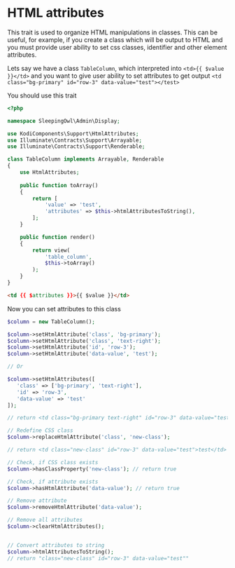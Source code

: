# HTML attributes

This trait is used to organize HTML manipulations in classes. This can be useful, for example, if you create a class
which will be output to HTML and you must provide user ability to set css classes, identifier and other element attributes.

Lets say we have a class `TableColumn`, which interpreted into `<td>{{ $value }}</td>` and you want to give user ability
to set attributes to get output `<td class="bg-primary" id="row-3" data-value="test"></test>`

You should use this trait

```php
<?php

namespace SleepingOwl\Admin\Display;

use KodiComponents\Support\HtmlAttributes;
use Illuminate\Contracts\Support\Arrayable;
use Illuminate\Contracts\Support\Renderable;

class TableColumn implements Arrayable, Renderable
{
    use HtmlAttributes;
    
    public function toArray()
    {
        return [
            'value' => 'test',
            'attributes' => $this->htmlAttributesToString(),
        ];
    }

    public function render()
    {
        return view(
            'table_column',
            $this->toArray()
        );
    }
}
```

```html
<td {{ $attributes }}>{{ $value }}</td>
```

Now you can set attributes to this class

```php
$column = new TableColumn();

$column->setHtmlAttribute('class', 'bg-primary');
$column->setHtmlAttribute('class', 'text-right');
$column->setHtmlAttribute('id', 'row-3');
$column->setHtmlAttribute('data-value', 'test');

// Or

$column->setHtmlAttributes([
   'class' => ['bg-primary', 'text-right'],
   'id' => 'row-3',
   'data-value' => 'test'
]);

// return <td class="bg-primary text-right" id="row-3" data-value="test">test</td>

// Redefine CSS class
$column->replaceHtmlAttribute('class', 'new-class');

// return <td class="new-class" id="row-3" data-value="test">test</td>

// Check, if CSS class exists 
$column->hasClassProperty('new-class'); // return true

// Check, if attribute exists
$column->hasHtmlAttribute('data-value'); // return true

// Remove attribute
$column->removeHtmlAttribute('data-value');

// Remove all attributes
$column->clearHtmlAttributes();


// Convert attributes to string
$column->htmlAttributesToString();
// return "class="new-class" id="row-3" data-value="test""
```
